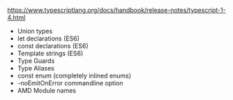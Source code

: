 
https://www.typescriptlang.org/docs/handbook/release-notes/typescript-1-4.html

- Union types
- let declarations (ES6)
- const declarations (ES6)
- Template strings (ES6)
- Type Guards
- Type Aliases
- const enum (completely inlined enums)
- -noEmitOnError commandline option
- AMD Module names
